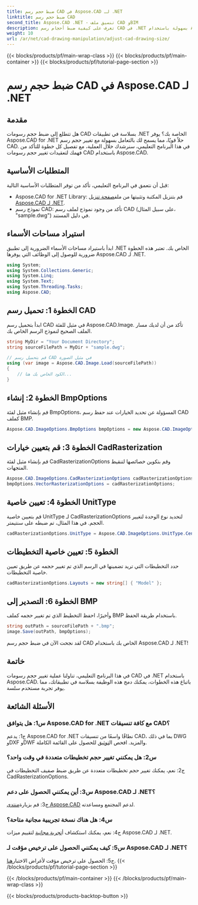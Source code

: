 ```yaml
---
title: ضبط حجم رسم CAD في Aspose.CAD لـ .NET
linktitle: ضبط حجم رسم CAD
second_title: Aspose.CAD .NET - تنسيق ملف CAD وBIM
description: تعرف على كيفية ضبط أحجام رسم CAD في .NET بسهولة باستخدام Aspose.CAD. اتبع دليلنا خطوة بخطوة لتغيير الحجم بسلاسة.
weight: 10
url: /ar/net/cad-drawing-manipulation/adjust-cad-drawing-size/
---
```


{{< blocks/products/pf/main-wrap-class >}}
{{< blocks/products/pf/main-container >}}
{{< blocks/products/pf/tutorial-page-section >}}

# ضبط حجم رسم CAD في Aspose.CAD لـ .NET

## مقدمة

هل تتطلع إلى ضبط حجم رسومات CAD بسلاسة في تطبيقات .NET الخاصة بك؟ يوفر Aspose.CAD for .NET حلاً قويًا، مما يسمح لك بالتعامل بسهولة مع تغيير حجم رسم CAD. في هذا البرنامج التعليمي، سنرشدك خلال العملية، مع تفصيل كل خطوة للتأكد من فهمك لتعقيدات تغيير حجم رسومات CAD باستخدام Aspose.CAD.

## المتطلبات الأساسية

قبل أن نتعمق في البرنامج التعليمي، تأكد من توفر المتطلبات الأساسية التالية:

- Aspose.CAD for .NET Library: قم بتنزيل المكتبة وتثبيتها من ملف[صفحة تنزيل Aspose.CAD لـ .NET](https://releases.aspose.com/cad/net/).
- نموذج رسم CAD: تأكد من وجود نموذج لملف رسم CAD (على سبيل المثال، "sample.dwg") في دليل المستند.

## استيراد مساحات الأسماء

ابدأ باستيراد مساحات الأسماء الضرورية إلى تطبيق .NET الخاص بك. تعتبر هذه الخطوة ضرورية للوصول إلى الوظائف التي يوفرها Aspose.CAD لـ .NET.

```csharp
using System;
using System.Collections.Generic;
using System.Linq;
using System.Text;
using System.Threading.Tasks;
using Aspose.CAD;
```

## الخطوة 1: تحميل رسم CAD

ابدأ بتحميل رسم CAD في مثيل للفئة Aspose.CAD.Image. تأكد من أن لديك مسار الملف الصحيح لنموذج الرسم الخاص بك.

```csharp
string MyDir = "Your Document Directory";
string sourceFilePath = MyDir + "sample.dwg";

// قم بتحميل رسم CAD في مثيل الصورة
using (var image = Aspose.CAD.Image.Load(sourceFilePath))
{
    // الكود الخاص بك هنا...
}
```

## الخطوة 2: إنشاء BmpOptions

قم بإنشاء مثيل لفئة BmpOptions، المسؤولة عن تحديد الخيارات عند حفظ رسم CAD كملف BMP.

```csharp
Aspose.CAD.ImageOptions.BmpOptions bmpOptions = new Aspose.CAD.ImageOptions.BmpOptions();
```

## الخطوة 3: قم بتعيين خيارات CadRasterization

قم بإنشاء مثيل لفئة CadRasterizationOptions وقم بتكوين خصائصها لتنقيط المتجهات.

```csharp
Aspose.CAD.ImageOptions.CadRasterizationOptions cadRasterizationOptions = new Aspose.CAD.ImageOptions.CadRasterizationOptions();
bmpOptions.VectorRasterizationOptions = cadRasterizationOptions;
```

## الخطوة 4: تعيين خاصية UnitType

قم بتعيين خاصية UnitType لـ CadRasterizationOptions لتحديد نوع الوحدة لتغيير الحجم. في هذا المثال، تم ضبطه على سنتيمتر.

```csharp
cadRasterizationOptions.UnitType = Aspose.CAD.ImageOptions.UnitType.Centimeter;
```

## الخطوة 5: تعيين خاصية التخطيطات

حدد التخطيطات التي تريد تضمينها في الرسم الذي تم تغيير حجمه عن طريق تعيين خاصية التخطيطات.

```csharp
cadRasterizationOptions.Layouts = new string[] { "Model" };
```

## الخطوة 6: التصدير إلى BMP

وأخيرًا، احفظ التخطيط الذي تم تغيير حجمه كملف BMP باستخدام طريقة الحفظ.

```csharp
string outPath = sourceFilePath + ".bmp";
image.Save(outPath, bmpOptions);
```

لقد نجحت الآن في ضبط حجم رسم CAD الخاص بك باستخدام Aspose.CAD لـ .NET!

## خاتمة

في هذا البرنامج التعليمي، تناولنا عملية تغيير حجم رسومات CAD في .NET باستخدام Aspose.CAD. باتباع هذه الخطوات، يمكنك دمج هذه الوظيفة بسلاسة في تطبيقاتك، مما يوفر تجربة مستخدم سلسة.

## الأسئلة الشائعة

### س1: هل يتوافق Aspose.CAD for .NET مع كافة تنسيقات CAD؟

 ج1: يدعم Aspose.CAD for .NET نطاقًا واسعًا من تنسيقات CAD، بما في ذلك DWG وDXF وDWF والمزيد. افحص ال[توثيق](https://reference.aspose.com/cad/net/) للحصول على القائمة الكاملة.

### س2: هل يمكنني تغيير حجم تخطيطات متعددة في وقت واحد؟

ج2: نعم، يمكنك تغيير حجم تخطيطات متعددة عن طريق ضبط صفيف التخطيطات في CadRasterizationOptions.

### س3: أين يمكنني الحصول على دعم Aspose.CAD لـ .NET؟

 ج3: قم بزيارة[منتدى Aspose.CAD](https://forum.aspose.com/c/cad/19) لدعم المجتمع ومساعدته.

### س4: هل هناك نسخة تجريبية مجانية متاحة؟

 ج4: نعم، يمكنك استكشاف أ[تجربة مجانية](https://releases.aspose.com/) لتقييم ميزات Aspose.CAD لـ .NET.

### س5: كيف يمكنني الحصول على ترخيص مؤقت لـ Aspose.CAD لـ .NET؟

 ج5: الحصول على ترخيص مؤقت لأغراض الاختبار[هنا](https://purchase.aspose.com/temporary-license/).
{{< /blocks/products/pf/tutorial-page-section >}}

{{< /blocks/products/pf/main-container >}}
{{< /blocks/products/pf/main-wrap-class >}}

{{< blocks/products/products-backtop-button >}}
